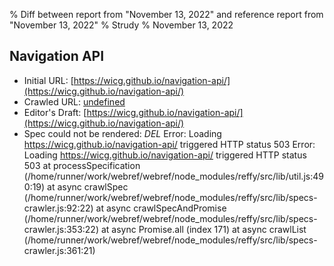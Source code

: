 % Diff between report from "November 13, 2022" and reference report from "November 13, 2022"
% Strudy
% November 13, 2022

## Navigation API

- Initial URL: [https://wicg.github.io/navigation-api/](https://wicg.github.io/navigation-api/)
- Crawled URL: [undefined](undefined)
- Editor's Draft: [https://wicg.github.io/navigation-api/](https://wicg.github.io/navigation-api/)
- Spec could not be rendered: *DEL* Error: Loading https://wicg.github.io/navigation-api/ triggered HTTP status 503 Error: Loading https://wicg.github.io/navigation-api/ triggered HTTP status 503
    at processSpecification (/home/runner/work/webref/webref/node_modules/reffy/src/lib/util.js:490:19)
    at async crawlSpec (/home/runner/work/webref/webref/node_modules/reffy/src/lib/specs-crawler.js:92:22)
    at async crawlSpecAndPromise (/home/runner/work/webref/webref/node_modules/reffy/src/lib/specs-crawler.js:353:22)
    at async Promise.all (index 171)
    at async crawlList (/home/runner/work/webref/webref/node_modules/reffy/src/lib/specs-crawler.js:361:21)



